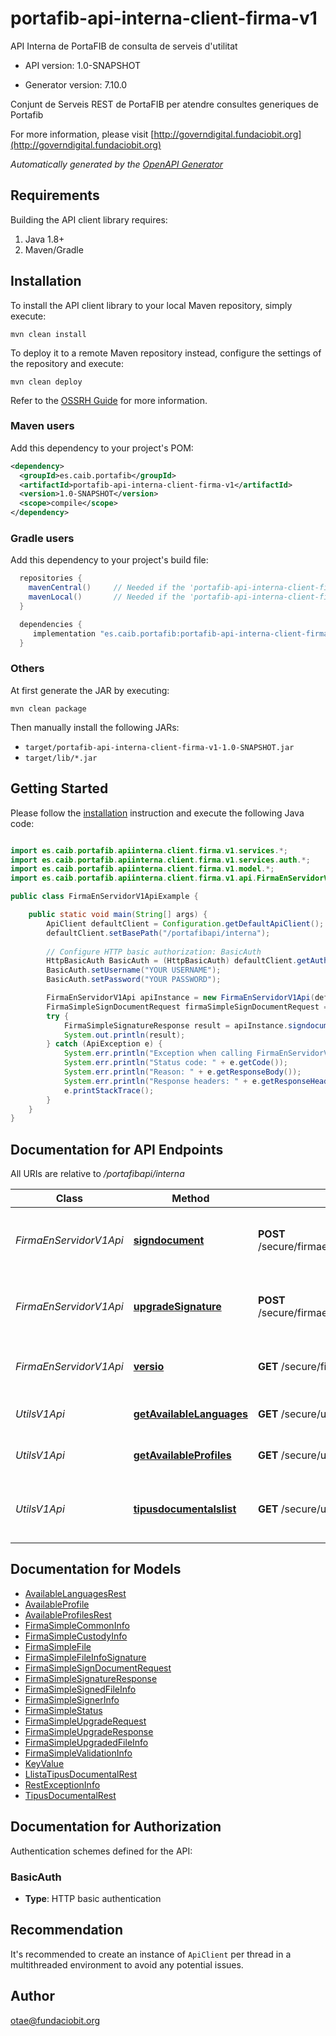 # portafib-api-interna-client-firma-v1

API Interna de PortaFIB de consulta de serveis d&#39;utilitat

- API version: 1.0-SNAPSHOT

- Generator version: 7.10.0

Conjunt de Serveis REST de PortaFIB per atendre consultes generiques de Portafib

  For more information, please visit [http://governdigital.fundaciobit.org](http://governdigital.fundaciobit.org)

*Automatically generated by the [OpenAPI Generator](https://openapi-generator.tech)*

## Requirements

Building the API client library requires:

1. Java 1.8+
2. Maven/Gradle

## Installation

To install the API client library to your local Maven repository, simply execute:

```shell
mvn clean install
```

To deploy it to a remote Maven repository instead, configure the settings of the repository and execute:

```shell
mvn clean deploy
```

Refer to the [OSSRH Guide](http://central.sonatype.org/pages/ossrh-guide.html) for more information.

### Maven users

Add this dependency to your project's POM:

```xml
<dependency>
  <groupId>es.caib.portafib</groupId>
  <artifactId>portafib-api-interna-client-firma-v1</artifactId>
  <version>1.0-SNAPSHOT</version>
  <scope>compile</scope>
</dependency>
```

### Gradle users

Add this dependency to your project's build file:

```groovy
  repositories {
    mavenCentral()     // Needed if the 'portafib-api-interna-client-firma-v1' jar has been published to maven central.
    mavenLocal()       // Needed if the 'portafib-api-interna-client-firma-v1' jar has been published to the local maven repo.
  }

  dependencies {
     implementation "es.caib.portafib:portafib-api-interna-client-firma-v1:1.0-SNAPSHOT"
  }
```

### Others

At first generate the JAR by executing:

```shell
mvn clean package
```

Then manually install the following JARs:

- `target/portafib-api-interna-client-firma-v1-1.0-SNAPSHOT.jar`
- `target/lib/*.jar`

## Getting Started

Please follow the [installation](#installation) instruction and execute the following Java code:

```java

import es.caib.portafib.apiinterna.client.firma.v1.services.*;
import es.caib.portafib.apiinterna.client.firma.v1.services.auth.*;
import es.caib.portafib.apiinterna.client.firma.v1.model.*;
import es.caib.portafib.apiinterna.client.firma.v1.api.FirmaEnServidorV1Api;

public class FirmaEnServidorV1ApiExample {

    public static void main(String[] args) {
        ApiClient defaultClient = Configuration.getDefaultApiClient();
        defaultClient.setBasePath("/portafibapi/interna");
        
        // Configure HTTP basic authorization: BasicAuth
        HttpBasicAuth BasicAuth = (HttpBasicAuth) defaultClient.getAuthentication("BasicAuth");
        BasicAuth.setUsername("YOUR USERNAME");
        BasicAuth.setPassword("YOUR PASSWORD");

        FirmaEnServidorV1Api apiInstance = new FirmaEnServidorV1Api(defaultClient);
        FirmaSimpleSignDocumentRequest firmaSimpleSignDocumentRequest = new FirmaSimpleSignDocumentRequest(); // FirmaSimpleSignDocumentRequest | Operacio de firma simple en servidor d'un document
        try {
            FirmaSimpleSignatureResponse result = apiInstance.signdocument(firmaSimpleSignDocumentRequest);
            System.out.println(result);
        } catch (ApiException e) {
            System.err.println("Exception when calling FirmaEnServidorV1Api#signdocument");
            System.err.println("Status code: " + e.getCode());
            System.err.println("Reason: " + e.getResponseBody());
            System.err.println("Response headers: " + e.getResponseHeaders());
            e.printStackTrace();
        }
    }
}

```

## Documentation for API Endpoints

All URIs are relative to */portafibapi/interna*

Class | Method | HTTP request | Description
------------ | ------------- | ------------- | -------------
*FirmaEnServidorV1Api* | [**signdocument**](docs/FirmaEnServidorV1Api.md#signdocument) | **POST** /secure/firmaenservidor/v1/signdocument | Operacio de firma simple en servidor d&#39;un document
*FirmaEnServidorV1Api* | [**upgradeSignature**](docs/FirmaEnServidorV1Api.md#upgradeSignature) | **POST** /secure/firmaenservidor/v1/upgradeSignature | Operacio de firma simple en servidor d&#39;un document
*FirmaEnServidorV1Api* | [**versio**](docs/FirmaEnServidorV1Api.md#versio) | **GET** /secure/firmaenservidor/v1/versio | Retorna la versió d&#39;aquest Servei
*UtilsV1Api* | [**getAvailableLanguages**](docs/UtilsV1Api.md#getAvailableLanguages) | **GET** /secure/utils/v1/getAvailableLanguages | Retorna els idiomes disponibles.
*UtilsV1Api* | [**getAvailableProfiles**](docs/UtilsV1Api.md#getAvailableProfiles) | **GET** /secure/utils/v1/getAvailableProfiles | Retorna els perfils de firma.
*UtilsV1Api* | [**tipusdocumentalslist**](docs/UtilsV1Api.md#tipusdocumentalslist) | **GET** /secure/utils/v1/tipusdocumentalslist | Retorna la llista de tipus documentals disponibles.


## Documentation for Models

 - [AvailableLanguagesRest](docs/AvailableLanguagesRest.md)
 - [AvailableProfile](docs/AvailableProfile.md)
 - [AvailableProfilesRest](docs/AvailableProfilesRest.md)
 - [FirmaSimpleCommonInfo](docs/FirmaSimpleCommonInfo.md)
 - [FirmaSimpleCustodyInfo](docs/FirmaSimpleCustodyInfo.md)
 - [FirmaSimpleFile](docs/FirmaSimpleFile.md)
 - [FirmaSimpleFileInfoSignature](docs/FirmaSimpleFileInfoSignature.md)
 - [FirmaSimpleSignDocumentRequest](docs/FirmaSimpleSignDocumentRequest.md)
 - [FirmaSimpleSignatureResponse](docs/FirmaSimpleSignatureResponse.md)
 - [FirmaSimpleSignedFileInfo](docs/FirmaSimpleSignedFileInfo.md)
 - [FirmaSimpleSignerInfo](docs/FirmaSimpleSignerInfo.md)
 - [FirmaSimpleStatus](docs/FirmaSimpleStatus.md)
 - [FirmaSimpleUpgradeRequest](docs/FirmaSimpleUpgradeRequest.md)
 - [FirmaSimpleUpgradeResponse](docs/FirmaSimpleUpgradeResponse.md)
 - [FirmaSimpleUpgradedFileInfo](docs/FirmaSimpleUpgradedFileInfo.md)
 - [FirmaSimpleValidationInfo](docs/FirmaSimpleValidationInfo.md)
 - [KeyValue](docs/KeyValue.md)
 - [LlistaTipusDocumentalRest](docs/LlistaTipusDocumentalRest.md)
 - [RestExceptionInfo](docs/RestExceptionInfo.md)
 - [TipusDocumentalRest](docs/TipusDocumentalRest.md)


<a id="documentation-for-authorization"></a>
## Documentation for Authorization


Authentication schemes defined for the API:
<a id="BasicAuth"></a>
### BasicAuth


- **Type**: HTTP basic authentication


## Recommendation

It's recommended to create an instance of `ApiClient` per thread in a multithreaded environment to avoid any potential issues.

## Author

otae@fundaciobit.org

